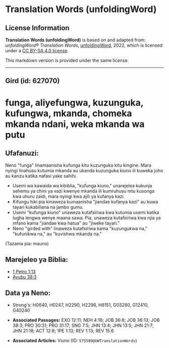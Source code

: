 # Translation Words (unfoldingWord)

## License Information

**Translation Words (unfoldingWord)** is based on and adapted from: _unfoldingWord® Translation Words_, [unfoldingWord](https://unfoldingword.org/utw), 2022, which is licensed under a [CC BY-SA 4.0 license](https://creativecommons.org/licenses/by-sa/4.0/legalcode.en).

This markdown version is provided under the same license.



--------------------------------

## Gird (id: 627070)

funga, aliyefungwa, kuzunguka, kufungwa, mkanda, chomeka mkanda ndani, weka mkanda wa putu
==========================================================================================

Ufafanuzi:
----------

Neno "funga" linamaanisha kufunga kitu kuzunguka kitu kingine. Mara nyingi linahusu kutumia mkanda au ukanda kuzunguka kiuno ili kuweka joho au kanzu katika nafasi yake sahihi.

* Usemi wa kawaida wa kibiblia, "kufunga kiuno," unarejelea kukunja sehemu ya chini ya vazi kwenye mkanda ili kumruhusu mtu kusonga kwa uhuru zaidi, mara nyingi kwa ajili ya kufanya kazi.
* Kifungu hiki pia kinaweza kumaanisha "jiandae kufanya kazi" au kuwa tayari kukabiliana na jambo gumu.
* Usemi "kufunga kiuno" unaweza kutafsiriwa kwa kutumia usemi katika lugha lengwa wenye maana sawa. Pia, unaweza kutafsiriwa kwa njia ya mfano kama "jiandae kwa hatua" au "jiweke tayari."
* Neno "girded with" linaweza kutafsiriwa kama "kuzungukwa na," "kufunikwa na," au "kuvishwa mkanda na."

(Tazama pia: mauno)

Marejeleo ya Biblia:
--------------------

* [1 Petro 1:13](https://ref.ly/1Pet1:13)
* [Ayubu 38:3](https://ref.ly/Job38:3)

Data ya Neno:
-------------

* Strong's: H0640, H0247, H2290, H2296, H8151, G03280, G12410, G40240

* **Associated Passages:** EXO 12:11; NEH 4:18; JOB 36:8; JOB 36:13; JOB 38:3; PRO 30:31; PRO 31:17; SNG 7:5; JHN 13:4; JHN 13:5; JHN 21:7; JHN 21:18; ACT 12:8; 1PE 1:13; REV 1:13; REV 15:6
* **Associated Articles:** Viuno (ID: `575589@UWTranslationWords`)

